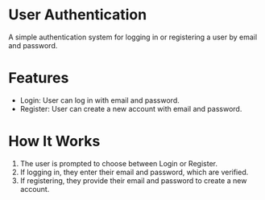 # User Authentication
A simple authentication system for logging in or registering a user by email and password.


# Features
- Login: User can log in with email and password.
- Register: User can create a new account with email and password.


# How It Works
1. The user is prompted to choose between Login or Register.
2. If logging in, they enter their email and password, which are verified.
3. If registering, they provide their email and password to create a new account.